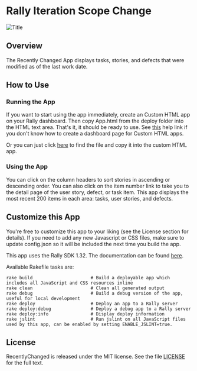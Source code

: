 Rally Iteration Scope Change
============================

![Title](https://raw.github.com/RallyApps/RecentlyChanged/master/screenshots/title-screenshot.png)

## Overview

The Recently Changed App displays tasks, stories, and defects that were modified as of the last work date.

## How to Use

### Running the App

If you want to start using the app immediately, create an Custom HTML app on your Rally dashboard. Then copy App.html from the deploy folder into the HTML text area. That's it, it should be ready to use. See [this](http://www.rallydev.com/help/use_apps#create) help link if you don't know how to create a dashboard page for Custom HTML apps.

Or you can just click [here](https://raw.github.com/RallyApps/RecentlyChanged/master/deploy/App.html) to find the file and copy it into the custom HTML app.

### Using the App

You can click on the column headers to sort stories in ascending or descending order. You can also click on the item number link to take you to the detail page of the user story, defect, or task item. This app displays the most recent 200 items in each area: tasks, user stories, and defects.

## Customize this App

You're free to customize this app to your liking (see the License section for details). If you need to add any new Javascript or CSS files, make sure to update config.json so it will be included the next time you build the app.

This app uses the Rally SDK 1.32. The documentation can be found [here](http://developer.rallydev.com/help/app-sdk).

Available Rakefile tasks are:

    rake build                      # Build a deployable app which includes all JavaScript and CSS resources inline
    rake clean                      # Clean all generated output
    rake debug                      # Build a debug version of the app, useful for local development
    rake deploy                     # Deploy an app to a Rally server
    rake deploy:debug               # Deploy a debug app to a Rally server
    rake deploy:info                # Display deploy information
    rake jslint                     # Run jslint on all JavaScript files used by this app, can be enabled by setting ENABLE_JSLINT=true.

## License

RecentlyChanged is released under the MIT license.  See the file [LICENSE](https://raw.github.com/RallyApps/RecentlyChanged/master/LICENSE) for the full text.
